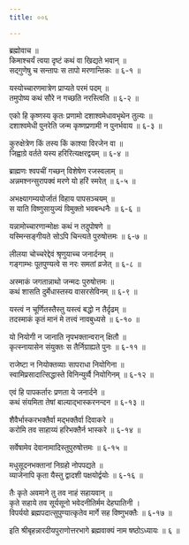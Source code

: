 ```yaml
---
title: ००६

---
```

ब्रह्मोवाच ॥  
किमाश्चर्यं त्वया दृष्टं कथं वा खिद्यते भवान् ॥  
सद्गुणेषु च सन्तापः स तापो मरणान्तिकः ॥ ६-१ ॥  
  
यस्योच्चारणमात्रेण प्राप्यते परमं पदम् ॥  
तमुपोष्य कथं सौरे न गच्छति नरस्त्विति ॥ ६-२ ॥  
  
एको हि कृष्णस्य कृतः प्रणामो दशाश्वमेधावभृथेन तुल्यः ॥  
दशाश्वमेधी पुनरेति जन्म कृष्णप्रणामी न पुनर्भवाय ॥ ६-३ ॥  
  
कुरुक्षेत्रेण किं तस्य किं काश्या विरजेन वा ॥  
जिह्वाग्रे वर्तते यस्य हरिरित्यक्षरद्वयम् ॥ ६-४ ॥  
  
ब्राह्मणः श्वपचीं गच्छन् विशेषेण रजस्वलाम् ॥  
अन्नमश्नन्सुरापक्वं मरणे यो हरिं स्मरेत् ॥ ६-५ ॥  
  
अभक्ष्यागम्ययोर्जातं विहाय पापसञ्चयम् ॥  
स याति विष्णुसायुज्यं विमुक्तो भवबन्धनैः ॥ ६-६ ॥  
  
यन्नामोच्चारणान्मोक्षः कथं न तदुपोषणे ॥  
यस्मिन्सङ्गीयते सोऽपि चिन्त्यते पुरुषोत्तमः ॥ ६-७ ॥  
  
लीलया चोच्चरेद्देवं श्रृणुयाच्च जनार्दनम् ॥  
गङ्गाम्भः पूतपुण्यत्वे स नरः समतां व्रजेत् ॥ ६-८ ॥  
  
अस्माकं जगतान्नाथो जन्मदः पुरुषोत्तमः ॥  
कथं शासति दुर्मेधास्तस्य वासरसेविनम् ॥ ६-९ ॥  
  
यस्त्वं न चूर्णितस्तैस्तु यस्त्वं बद्धो न तैर्दृढम् ॥  
तदस्माकं कृतं मानं मे तत्त्वं नावबुध्यसे ॥ ६-१० ॥  
  
यो नियोगी न जानाति नृपभक्तान्वरान् क्षितौ ॥  
कृत्स्नायासेन संयुक्तः स तैर्निग्राह्यते पुनः ॥ ६-११ ॥  
  
राजेष्टा न नियोक्तव्याः सापराधा नियोगिना ॥  
स्वामिप्रसादात्सिद्धास्ते विनिन्युर्व्वै नियोगिनम् ॥ ६-१२ ॥  
  
एवं हि पापकर्तारः प्रणता ये जनार्दने ॥  
कथं संयमिता तेषां बाल्याद्भास्करनन्दन ॥ ६-१३ ॥  
  
शैवैर्भास्करभक्तैर्वा मद्भक्तैर्वा दिवाकरे ॥  
करोमि तव साहाय्यं हरिभक्तैर्न भास्करे ॥ ६-१४ ॥  
  
सर्वेषामेव देवानामादिस्तुपुरुषोत्तमः ॥ ६-१५ ॥  
  
मधुसूदनभक्तानां निग्रहो नोपपद्यते ॥  
व्याजेनापि कृता यैस्तु द्वादशी पक्षयोर्द्वयोः ॥ ६-१६ ॥  
  
तैः कृते अवमाने तु तव नाहं सहायवान् ॥  
कृते सहाये तव सूर्यसूनो भवेदनीतिर्मम देहघातिनी ।  
विपर्ययो ब्रह्मपदात्सुपुण्यात्कृतेव मार्गे सह विष्णुभक्तैः ॥ ६-१७ ॥  
  
इति श्रीबृहन्नारदीयपुराणोत्तरभागे ब्रह्मवाक्यं नाम षष्ठोऽध्यायः ॥ ६ ॥